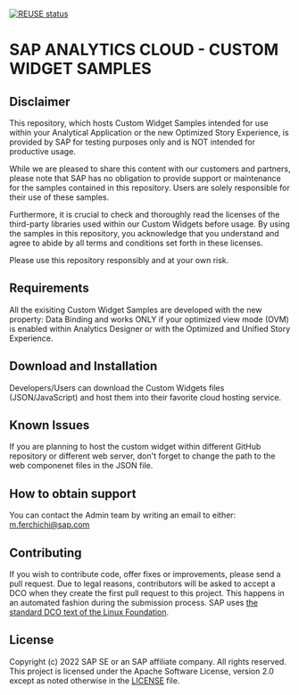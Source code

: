 [![REUSE status](https://api.reuse.software/badge/github.com/SAP-samples/analytics-cloud-custom-widget)](https://api.reuse.software/info/github.com/SAP-samples/analytics-cloud-custom-widget)

# SAP ANALYTICS CLOUD - CUSTOM WIDGET SAMPLES
<!-- Please include descriptive title -->

<!--- Register repository https://api.reuse.software/register, then add REUSE badge:
[![REUSE status](https://api.reuse.software/badge/github.com/SAP-samples/REPO-NAME)](https://api.reuse.software/info/github.com/SAP-samples/REPO-NAME)
-->

## Disclaimer
This repository, which hosts Custom Widget Samples intended for use within your Analytical Application or the new Optimized Story Experience, is provided by SAP for testing purposes only and is NOT intended for productive usage.
 
While we are pleased to share this content with our customers and partners, please note that SAP has no obligation to provide support or maintenance for the samples contained in this repository. Users are solely responsible for their use of these samples.
 
Furthermore, it is crucial to check and thoroughly read the licenses of the third-party libraries used within our Custom Widgets before usage. By using the samples in this repository, you acknowledge that you understand and agree to abide by all terms and conditions set forth in these licenses.
 
Please use this repository responsibly and at your own risk.

## Requirements
All the exisiting Custom Widget Samples are developed with the new property: Data Binding and works ONLY if your optimized view mode (OVM) is enabled within Analytics Designer or with the Optimized and Unified Story Experience.

## Download and Installation
Developers/Users can download the Custom Widgets files (JSON/JavaScript) and host them into their favorite cloud hosting service.

## Known Issues
If you are planning to host the custom widget within different GitHub repository or different web server, don't forget to change the path to the web componenet files in the JSON file. 

## How to obtain support
You can contact the Admin team by writing an email to either: m.ferchichi@sap.com 

## Contributing
If you wish to contribute code, offer fixes or improvements, please send a pull request. Due to legal reasons, contributors will be asked to accept a DCO when they create the first pull request to this project. This happens in an automated fashion during the submission process. SAP uses [the standard DCO text of the Linux Foundation](https://developercertificate.org/).

## License
Copyright (c) 2022 SAP SE or an SAP affiliate company. All rights reserved. This project is licensed under the Apache Software License, version 2.0 except as noted otherwise in the [LICENSE](LICENSE) file.
